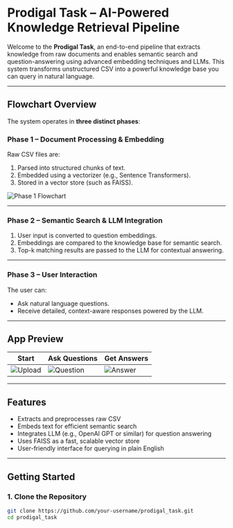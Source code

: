 # Prodigal Task – AI-Powered Knowledge Retrieval Pipeline

Welcome to the **Prodigal Task**, an end-to-end pipeline that extracts knowledge from raw documents and enables semantic search and question-answering using advanced embedding techniques and LLMs. This system transforms unstructured CSV into a powerful knowledge base you can query in natural language.

---

## Flowchart Overview

The system operates in **three distinct phases**:

### Phase 1 – Document Processing & Embedding

Raw CSV files are:
1. Parsed into structured chunks of text.
2. Embedded using a vectorizer (e.g., Sentence Transformers).
3. Stored in a vector store (such as FAISS).

![Phase 1 Flowchart](https://github.com/user-attachments/assets/388b43c6-3df1-422b-b882-0abb620da909)

---

### Phase 2 – Semantic Search & LLM Integration

1. User input is converted to question embeddings.
2. Embeddings are compared to the knowledge base for semantic search.
3. Top-k matching results are passed to the LLM for contextual answering.

---

### Phase 3 – User Interaction

The user can:
- Ask natural language questions.
- Receive detailed, context-aware responses powered by the LLM.

---

## App Preview

| Start | Ask Questions | Get Answers |
|-------------|----------------|-------------|
| ![Upload](https://github.com/user-attachments/assets/9bd80079-28b5-43fe-b9b2-4703d3e302e8) | ![Question](https://github.com/user-attachments/assets/248b2ce4-3e07-45b7-a9e0-78a4d86cdd2b) | ![Answer](https://github.com/user-attachments/assets/4df2585a-7ded-4e95-85e4-a8cd2f7ec9d6) |

---

## Features

- Extracts and preprocesses raw CSV
- Embeds text for efficient semantic search
- Integrates LLM (e.g., OpenAI GPT or similar) for question answering
- Uses FAISS as a fast, scalable vector store
- User-friendly interface for querying in plain English

---

## Getting Started

### 1. Clone the Repository

```bash
git clone https://github.com/your-username/prodigal_task.git
cd prodigal_task
